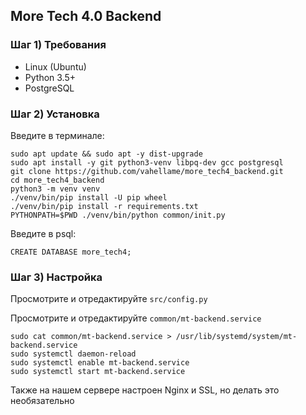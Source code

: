 ## More Tech 4.0 Backend

### Шаг 1) Требования

- Linux (Ubuntu)
- Python 3.5+
- PostgreSQL

### Шаг 2) Установка

Введите в терминале:

```
sudo apt update && sudo apt -y dist-upgrade
sudo apt install -y git python3-venv libpq-dev gcc postgresql
git clone https://github.com/vahellame/more_tech4_backend.git
cd more_tech4_backend
python3 -m venv venv
./venv/bin/pip install -U pip wheel
./venv/bin/pip install -r requirements.txt
PYTHONPATH=$PWD ./venv/bin/python common/init.py
```
Введите в psql:

```
CREATE DATABASE more_tech4;
```

### Шаг 3) Настройка

Просмотрите и отредактируйте `src/config.py`

Просмотрите и отредактируйте `common/mt-backend.service`

```
sudo cat common/mt-backend.service > /usr/lib/systemd/system/mt-backend.service
sudo systemctl daemon-reload
sudo systemctl enable mt-backend.service
sudo systemctl start mt-backend.service
```

Также на нашем сервере настроен Nginx и SSL, но делать это необязательно